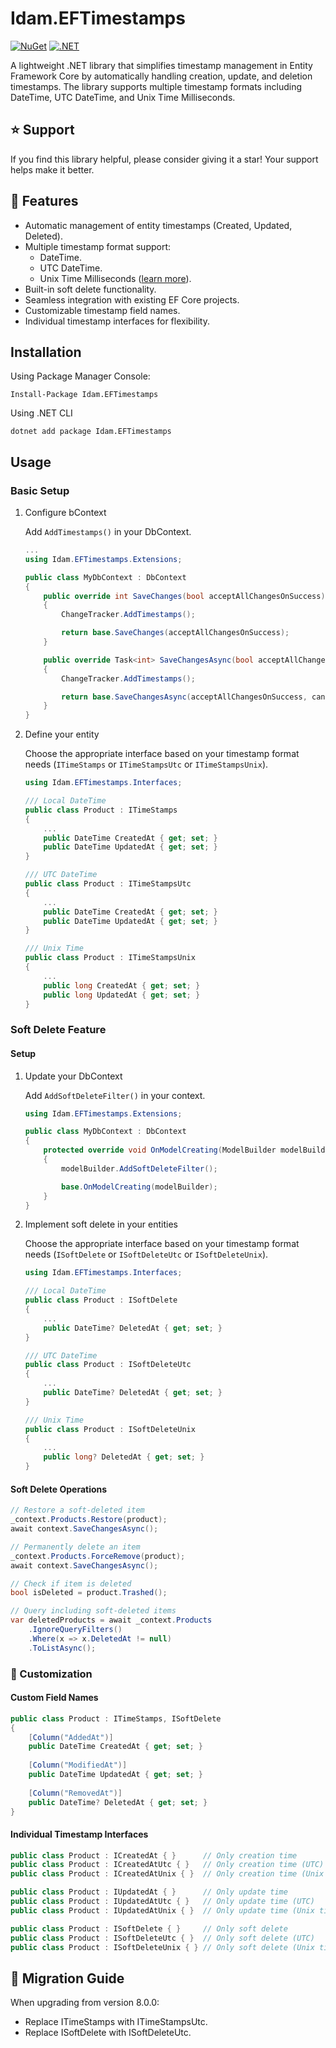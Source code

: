 # Idam.EFTimestamps

[![NuGet](https://img.shields.io/nuget/v/Idam.EFTimestamps.svg)](https://www.nuget.org/packages/Idam.EFTimestamps) [![.NET](https://github.com/ronnygunawan/RG.RazorMail/actions/workflows/CI.yml/badge.svg)](https://github.com/idamachmadfaizin/Idam.EFTimestamps/actions/workflows/test.yml)

A lightweight .NET library that simplifies timestamp management in Entity Framework Core by automatically handling creation, update, and deletion timestamps. The library supports multiple timestamp formats including DateTime, UTC DateTime, and Unix Time Milliseconds.

## :star: Support

If you find this library helpful, please consider giving it a star! Your support helps make it better.

## :rocket: Features

- Automatic management of entity timestamps (Created, Updated, Deleted).
- Multiple timestamp format support:
  - DateTime.
  - UTC DateTime.
  - Unix Time Milliseconds ([learn more](https://learn.microsoft.com/en-us/dotnet/api/system.datetimeoffset.tounixtimemilliseconds)).
- Built-in soft delete functionality.
- Seamless integration with existing EF Core projects.
- Customizable timestamp field names.
- Individual timestamp interfaces for flexibility.

## Installation

Using Package Manager Console:
```shell
Install-Package Idam.EFTimestamps
```

Using .NET CLI
```shell
dotnet add package Idam.EFTimestamps
```

## Usage

### Basic Setup

1. Configure bContext

   Add `AddTimestamps()` in your DbContext.

    ```csharp
    ...
    using Idam.EFTimestamps.Extensions;

    public class MyDbContext : DbContext
    {
        public override int SaveChanges(bool acceptAllChangesOnSuccess)
        {
            ChangeTracker.AddTimestamps();

            return base.SaveChanges(acceptAllChangesOnSuccess);
        }

        public override Task<int> SaveChangesAsync(bool acceptAllChangesOnSuccess, CancellationToken cancellationToken = default)
        {
            ChangeTracker.AddTimestamps();

            return base.SaveChangesAsync(acceptAllChangesOnSuccess, cancellationToken);
        }
    }
    ```

2. Define your entity 

   Choose the appropriate interface based on your timestamp format needs (`ITimeStamps` or `ITimeStampsUtc` or `ITimeStampsUnix`).

    ```csharp
    using Idam.EFTimestamps.Interfaces;
    
    /// Local DateTime
    public class Product : ITimeStamps
    {
        ...
        public DateTime CreatedAt { get; set; }
        public DateTime UpdatedAt { get; set; }
    }

    /// UTC DateTime
    public class Product : ITimeStampsUtc
    {
        ...
        public DateTime CreatedAt { get; set; }
        public DateTime UpdatedAt { get; set; }
    }

    /// Unix Time
    public class Product : ITimeStampsUnix
    {
        ...
        public long CreatedAt { get; set; }
        public long UpdatedAt { get; set; }
    }
    ```

### Soft Delete Feature

#### Setup

1. Update your DbContext 

   Add `AddSoftDeleteFilter()` in your context.

    ```csharp
    using Idam.EFTimestamps.Extensions;

    public class MyDbContext : DbContext
    {
        protected override void OnModelCreating(ModelBuilder modelBuilder)
        {
            modelBuilder.AddSoftDeleteFilter();

            base.OnModelCreating(modelBuilder);
        }
    }
    ```

2. Implement soft delete in your entities

   Choose the appropriate interface based on your timestamp format needs (`ISoftDelete` or `ISoftDeleteUtc` or `ISoftDeleteUnix`).

    ```csharp
    using Idam.EFTimestamps.Interfaces;

    /// Local DateTime
    public class Product : ISoftDelete
    {
        ...
        public DateTime? DeletedAt { get; set; }
    }
    
    /// UTC DateTime
    public class Product : ISoftDeleteUtc
    {
        ...
        public DateTime? DeletedAt { get; set; }
    }

    /// Unix Time
    public class Product : ISoftDeleteUnix
    {
        ...
        public long? DeletedAt { get; set; }
    }
    ```

#### Soft Delete Operations

```csharp
// Restore a soft-deleted item
_context.Products.Restore(product);
await context.SaveChangesAsync();

// Permanently delete an item
_context.Products.ForceRemove(product);
await context.SaveChangesAsync();

// Check if item is deleted
bool isDeleted = product.Trashed();

// Query including soft-deleted items
var deletedProducts = await _context.Products
    .IgnoreQueryFilters()
    .Where(x => x.DeletedAt != null)
    .ToListAsync();
```

### :art: Customization

#### Custom Field Names

```csharp
public class Product : ITimeStamps, ISoftDelete
{
    [Column("AddedAt")]
    public DateTime CreatedAt { get; set; }
    
    [Column("ModifiedAt")]
    public DateTime UpdatedAt { get; set; }
    
    [Column("RemovedAt")]
    public DateTime? DeletedAt { get; set; }
}
```

#### Individual Timestamp Interfaces

```csharp
public class Product : ICreatedAt { }      // Only creation time
public class Product : ICreatedAtUtc { }   // Only creation time (UTC)
public class Product : ICreatedAtUnix { }  // Only creation time (Unix time)

public class Product : IUpdatedAt { }      // Only update time
public class Product : IUpdatedAtUtc { }   // Only update time (UTC)
public class Product : IUpdatedAtUnix { }  // Only update time (Unix time)

public class Product : ISoftDelete { }     // Only soft delete
public class Product : ISoftDeleteUtc { }  // Only soft delete (UTC)
public class Product : ISoftDeleteUnix { } // Only soft delete (Unix time)
```

## :arrows_counterclockwise: Migration Guide

When upgrading from version 8.0.0:
- Replace ITimeStamps with ITimeStampsUtc. 
- Replace ISoftDelete with ISoftDeleteUtc.
